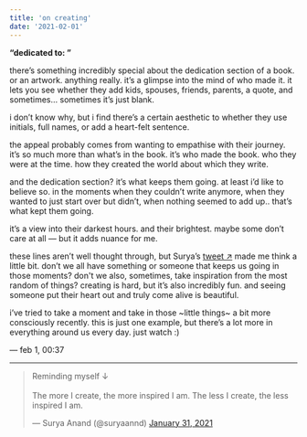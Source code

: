 ```yaml
---
title: 'on creating'
date: '2021-02-01'
---
```


**“dedicated to: ”** 

there’s something incredibly special about the dedication section of a book. or an artwork. anything really. it’s a glimpse into the mind of who made it. it lets you see whether they add kids, spouses, friends, parents, a quote, and sometimes… sometimes it’s just blank. 

i don’t know why, but i find there’s a certain aesthetic to whether they use initials, full names, or add a heart-felt sentence.

the appeal probably comes from wanting to empathise with their journey. it’s so much more than what’s in the book. it’s who made the book. who they were at the time. how they created the world about which they write. 

and the dedication section? it’s what keeps them going. at least i’d like to believe so. in the moments when they couldn’t write anymore, when they wanted to just start over but didn’t, when nothing seemed to add up.. that’s what kept them going.

it’s a view into their darkest hours. and their brightest. maybe some don’t care at all — but it adds nuance for me. 

these lines aren’t well thought through, but Surya’s [tweet ↗](https://twitter.com/suryaannd/status/1355977324756230144?s=20) made me think a little bit. don’t we all have something or someone that keeps us going in those moments? don't we also, sometimes, take inspiration from the most random of things? creating is hard, but it’s also incredibly fun. and seeing someone put their heart out and truly come alive is beautiful.

i’ve tried to take a moment and take in those ~little things~ a bit more consciously recently. this is just one example, but there’s a lot more in everything around us every day. just watch :) 

— feb 1, 00:37<br>

<hr class="mt-8"></hr>

<div class="justify-items-center"><blockquote class="twitter-tweet"><p lang="en" dir="ltr">Reminding myself ↓<br><br>The more I create, the more inspired I am. The less I create, the less inspired I am.</p>&mdash; Surya Anand (@suryaannd) <a href="https://twitter.com/suryaannd/status/1355977324756230144?ref_src=twsrc%5Etfw">January 31, 2021</a></blockquote> <script async src="https://platform.twitter.com/widgets.js" charset="utf-8"></script></div>